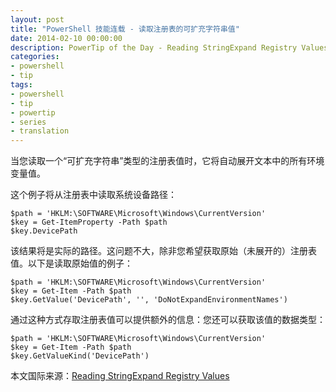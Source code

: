```yaml
---
layout: post
title: "PowerShell 技能连载 - 读取注册表的可扩充字符串值"
date: 2014-02-10 00:00:00
description: PowerTip of the Day - Reading StringExpand Registry Values
categories:
- powershell
- tip
tags:
- powershell
- tip
- powertip
- series
- translation
---
```

当您读取一个“可扩充字符串”类型的注册表值时，它将自动展开文本中的所有环境变量值。

这个例子将从注册表中读取系统设备路径：

	$path = 'HKLM:\SOFTWARE\Microsoft\Windows\CurrentVersion'
	$key = Get-ItemProperty -Path $path
	$key.DevicePath

该结果将是实际的路径。这问题不大，除非您希望获取原始（未展开的）注册表值。以下是读取原始值的例子：

	$path = 'HKLM:\SOFTWARE\Microsoft\Windows\CurrentVersion'
	$key = Get-Item -Path $path
	$key.GetValue('DevicePath', '', 'DoNotExpandEnvironmentNames')

通过这种方式存取注册表值可以提供额外的信息：您还可以获取该值的数据类型：

	$path = 'HKLM:\SOFTWARE\Microsoft\Windows\CurrentVersion'
	$key = Get-Item -Path $path
	$key.GetValueKind('DevicePath')

<!--more-->
本文国际来源：[Reading StringExpand Registry Values](http://community.idera.com/powershell/powertips/b/tips/posts/reading-stringexpand-registry-values)

